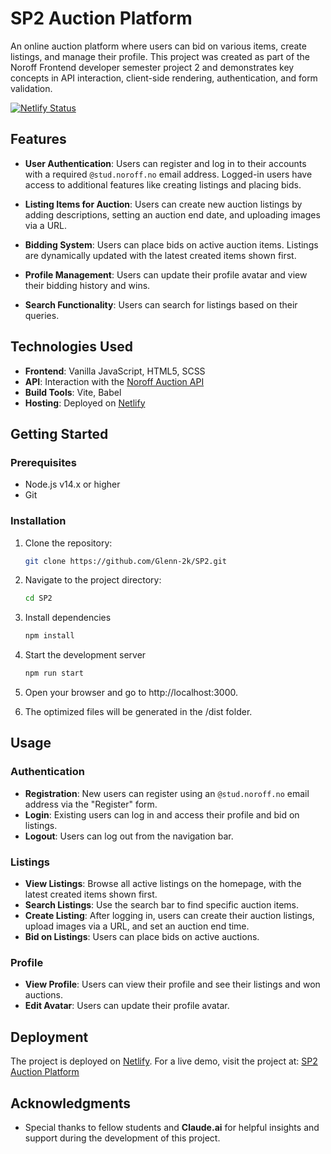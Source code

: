 # SP2 Auction Platform

An online auction platform where users can bid on various items, create listings, and manage their profile. This project was created as part of the Noroff Frontend developer semester project 2 and demonstrates key concepts in API interaction, client-side rendering, authentication, and form validation.

[![Netlify Status](https://api.netlify.com/api/v1/badges/9243bcd1-f4df-4bd1-ad59-96ebc94e7d2c/deploy-status)](https://app.netlify.com/sites/glennsp2/deploys)

## Features

- **User Authentication**: Users can register and log in to their accounts with a required `@stud.noroff.no` email address. Logged-in users have access to additional features like creating listings and placing bids.
  
- **Listing Items for Auction**: Users can create new auction listings by adding descriptions, setting an auction end date, and uploading images via a URL.
  
- **Bidding System**: Users can place bids on active auction items. Listings are dynamically updated with the latest created items shown first.

- **Profile Management**: Users can update their profile avatar and view their bidding history and wins.

- **Search Functionality**: Users can search for listings based on their queries.

## Technologies Used

- **Frontend**: Vanilla JavaScript, HTML5, SCSS
- **API**: Interaction with the [Noroff Auction API](https://docs.noroff.dev/docs/v2)
- **Build Tools**: Vite, Babel
- **Hosting**: Deployed on [Netlify](https://www.netlify.com/)

## Getting Started

### Prerequisites

- Node.js v14.x or higher
- Git

### Installation

1. Clone the repository:
   ```bash
   git clone https://github.com/Glenn-2k/SP2.git
   ```

2. Navigate to the project directory:
   ```bash
   cd SP2
   ```

3. Install dependencies
   ```bash
   npm install
   ```

4. Start the development server
   ```bash
   npm run start
   ```

5. Open your browser and go to http://localhost:3000.

6. The optimized files will be generated in the /dist folder.


## Usage

### Authentication

- **Registration**: New users can register using an `@stud.noroff.no` email address via the "Register" form.
- **Login**: Existing users can log in and access their profile and bid on listings.
- **Logout**: Users can log out from the navigation bar.

### Listings

- **View Listings**: Browse all active listings on the homepage, with the latest created items shown first.
- **Search Listings**: Use the search bar to find specific auction items.
- **Create Listing**: After logging in, users can create their auction listings, upload images via a URL, and set an auction end time.
- **Bid on Listings**: Users can place bids on active auctions.

### Profile

- **View Profile**: Users can view their profile and see their listings and won auctions.
- **Edit Avatar**: Users can update their profile avatar.

## Deployment

The project is deployed on [Netlify](https://app.netlify.com). For a live demo, visit the project at: [SP2 Auction Platform](https://glennsp2.netlify.app)



## Acknowledgments

- Special thanks to fellow students and **Claude.ai** for helpful insights and support during the development of this project.

